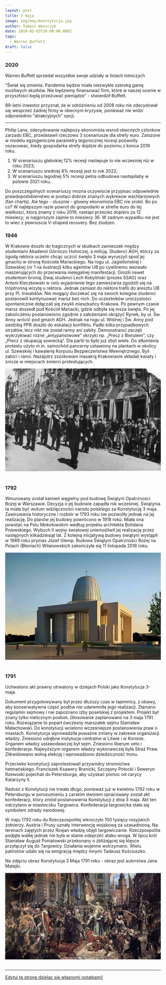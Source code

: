```yaml
---
layout: post
title: 3 maja
image: img/may/konstytucja.jpg
author: Tomasz Waszczyk
date: 2019-05-03T10:00:00.000Z
tags:
  - Warren Buffett
draft: false
---
```


### 2020

Warren Buffett sprzedał wszystkie swoje udziały w liniach lotniczych

"Świat się zmienia. Pandemia będzie miała niezwykle szeroką gamę możliwych skutków. Nie będziemy finansować firm, które w naszej ocenie w przyszłości będą przeżuwać pieniądze" - stwierdził Buffett.

89-letni inwestor przyznał, że w odróżnieniu od 2008 roku nie zdecydował się wesprzeć żadnej firmy w obecnym kryzysie, ponieważ nie widzi odpowiednio "atrakcyjnych" opcji.

---

Philip Lane, zdecydowanie najlepszy ekonomista wsrod obecnych czlonkow zarzadu EBC, przedstawil rzeczowo 3 scenariusze dla strefy euro. Zalozone w modelu egzogeniczne parametry tegorocznej recesji pozwolily oszacowac, kiedy gospodarka strefy dojdzie do poziomu z konca 2019 roku.

1. W scenariuszu glebokiej 12% recesji nastepuje to nie wczesniej niz w roku 2023;
2. W scenariuszu sredniej 8% recesji jest to rok 2022;
3. W scenariuszu lagodnej 5% recesji pelna odbudowa nastapilaby w polowie 2021 roku. 

Do poszczegolnych scenariuszy mozna oczywiscie przypisac odpowiednie prawdopodobienstwo w postaci dobrze znanych wykresow wachlarzowych (fan charts). Ale tego - slusznie - glowny ekonomista EBC nie zrobil. Bo po co? W najlepszym razie powrot do gospodarki w strefie euro do tej wielkosci, ktora  znamy z roku 2019, nastapi przeciez dopiero za 12 miesiecy; w najgorszym zajmie to miesiecy 36.
W zadnym wypadku nie jest to wiec z pewnoscia V-shaped recovery. Bez zludzen.

<!-- Tak to wygląda mniej więcej :

Niemiecki wirusolog twierdzi, że epidemia potrwa aż do wynalezienia skutecznej szczepionki. Francuski wirusolog twierdzi, że epidemia samoczynnie wygaśnie za kilka tygodni.
Chiński wirusolog twierdzi, że Covid będzie powracał jak grypa sezonowa.
Włoski lekarz twierdzi, że wyleczeni pacjenci nabierają trwałej odporności.
Brytyjski lekarz twierdzi, że pacjenci mogą być odporni tylko przez kilka tygodni lub miesięcy.
Polscy lekarze twierdzą, że wyleczeni pacjenci nie mogą nikogo zarazić.
Chiński lekarz twierdzi, że wyleczeni pacjenci mogą nadal zakażać.
UK podjęła decyzję o wytwarzaniu "odporności stadnej", by po 2 tygodniach w obliczu tysięcy zakażeń w panice zamknąć wszystko.
Polska podjęła decyzję o zamknięciu wszystkiego w obliczu kilku przypadków, by w szczycie epidemii zacząć "odmrażać gospodarkę".
Nakazał też noszenie masek, do czego połowa ludzi się w ogóle nie stosuje.
Szwecja kazała przygotować się obywatelom na "miesiące lub lata pełne bólu, śmierci i cierpienia", by po 2-3 tygodniach stwierdzić że najgorsze mają już za sobą.
Łukaszenka twierdził, że wirusa wyleczy sauna, wódka i traktor. Jego obywatele byli przeciwnego zdania i sami postanowili bojkotować mecze i nosić maski.
W przeciwieństwie do WHO, która cały czas twierdzi że maski nic nie dają, a wirusa wyleczą testy i zamknięcie wszystkiego na 2 lata.
Trump twierdził, że koronawirus to nic groźniejszego od grypy. Po kilku tygodniach wprowadził stan wyjątkowy i zamknął cały kraj w kwarantannie, zapowiadając wielomiesięczną izolację. Spowodował tym samym panikę, krach i rekordowe bezrobocie. Po kolejnych paru tygodniach stwierdził, że trzeba powoli wracać do normalności.
Rząd Polski zakazał spacerów po pustych lasach i łąkach, jednocześnie pozostawiając czynne fabryki, autobusy i tramwaje.
Rząd Hiszpanii postanowił karać 30-tysięcznym mandatem każdego, kto wyjdzie na spacer w pustej okolicy, jednocześnie pozwalając na jazdę 20 minut autobusem do wielkiego hipermarketu, w celu zakupu 2 bułek i butelki coli.
Rząd Danii zamknął kościoły nawet dla mszy z 5 wiernymi, jednocześnie otwierając przedszkola.
Rząd Rosji w ogóle nie zamknął cerkwii, takie decyzje podjęli natomiast biskupi i księża.
Rząd Grecji zamknął cerkwie, mimo potężnego oporu i gróźb patriarchów, doszło nawet do aresztowań duchownych.
Chiny twierdzą, że COVID-19 to amerykańska broń biologiczna.
USA twierdzi, że COVID-19 to chińska broń biologiczna.
Większość naukowców twierdzi, że wirus jest naturalny jak grypa, a powstał z hybrydy wirusa z łuskowca, nietoperza i czort wie czego jeszcze, a potem nagle przeniósł się na człowieka (nie wolno twierdzić że od zjedzenia gacka bo to rasizm!) i zaczął masowo zakażać miliony ludzi w różnych miejscach na świecie.
W zasadzie nikt nie wie ilu jest naprawdę zakażonych.
Nikt nie ma pojęcia, ilu będzie ich jutro, nie mówiąc o przewidywaniu na miesiąc.
Nikt nie potrafi powiedzieć, jakie czynniki - klimatyczne, genetyczne, społeczne, czy jeszcze inne, mają na niego największy wpływ.
Niech żyją domorośli eksperci kanapowi!
Niech żyją mędrcy komentarzy internetowych!
Macie swoje 5 minut. W zasadzie możecie ogłosić tutaj każdą teorię na temat tego wirusa i będzie ona tak samo prawdopodobna jak wywody profesorów uniwersytetu...". -->

### 1946

W Krakowie doszło do tragicznych w skutkach zamieszek między studentami Akademii Górniczo Hutniczej, a milicją.
Studenci AGH, którzy za zgodą rektora uczelni chcąc uczcić święto 3 maja wyruszyli spod jej gmachu w stronę Kościoła Mariackiego.
Na rogu ul. Jagiellońskiej i Szewskiej (nr 1 na ilustracji) kilku agentów UB po cywilnemu wezwało maszerujących do przerwania nielegalnej manifestacji. Grozili nawet studentom bronią. Dwaj studenci Lech Kobyliński (prezes SSAG) oraz Antoni Kleczkowski w celu wyjaśnienie tego zamieszania zgodzili się na trójstronną wizytę u rektora. Jednak zamiast do rektora trafili do aresztu UB przy Pl. Inwalidów.
Nie mogący doczekać się na swoich kolegów studenci postanowili kontynuować marsz bez nich. Do uczestników uroczystości spontanicznie dołączali się zwykli mieszkańcy Krakowa. Po pewnym czasie marsz doszedł pod Kościół Mariacki, gdzie odbyła się msza święta.
Po jej zakończeniu postanowiono zgodnie z założeniami okrążyć Rynek, by ul. Św. Anny wrócić pod gmach AGH. Jednak na rogu ul. Wiślnej i Św. Anny pod siedzibą PPR doszło do eskalacji konfliktu. Padło kilka przypadkowych strzałów, lecz nikt nie został ranny ani zabity. Demonstranci zaczęli wykrzykiwać różne „antypaństwowe” okrzyki np. „Precz z Bierutem”, czy „Precz z okupacją sowiecką”.
Dla partii to było już zbyt wiele. Do stłumienia protestu użyto m.in. samochód pancerny ustawiony na plantach w okolicy ul. Szewskiej i kawalerię Korpusu Bezpieczeństwa Wewnętrznego. Byli zabici i ranni. Nazajutrz zszokowani masakrą Krakowianie składali kwiaty i znicze w miejscach śmierci protestujących.

<img src="./img/may/agh.jpg"><br><br>

### 1792

Wmurowany został kamień węgielny pod budowę Świątyni Opatrzności Bożej w Warszawie.
Decyzja o jej budowie zapadła rok wcześniej.
Świątynia ta miała być wotum wdzięczności narodu polskiego za Konstytucję 3 maja. Zawirowania historyczne i rozbiór w 1793 roku nie pozwoliły jednak na jej realizację. Do planów jej budowy powrócono w 1918 roku. Miała ona powstać na Polu Mokotowskim według projektu architekta Bohdana Pniewskiego. Wybuch II wojny światowej uniemożliwił jej realizację przez następnych kilkadziesiąt lat.
Z kolejną inicjatywą budowy świątyni wystąpił w 1989 roku prymas Józef Glemp.
Budowa Świątyni Opatrzności Bożej na Polach (Błoniach) Wilanowskich zakończyła się 11 listopada 2016 roku.

<img src="./img/may/blonie-wilanowskie.jpg"><br><br>

### 1791

Uchwalono akt prawny utrwalony w dziejach Polski jako Konstytucja 3-maja.

Dokument przygotowywany był przez dłuższy czas w tajemnicy, z obawy, aby konserwatywna część posłów nie udaremniła jego realizacji. Złamano regulamin sejmowy i nie zapoznano izby poselskiej z projektem. Projekt był znany tylko nielicznym posłom. Głosowanie zaplanowano na 3 maja 1791 roku. Rozwiązanie to poparł ówczesny marszałek sejmu Stanisław Małachowski.
Do konstytucji wcielono wcześniejsze postanowienia praw o miastach. Konstytucja wprowadziła poważne zmiany w zakresie organizacji władzy. Zniesiono odrębne instytucje centralne w Litwie i w Koronie. Organem władzy ustawodawczej był sejm. Zniesiono liberum veto i konfederacje. Najwyższym organem władzy wykonawczej była Straż Praw. Zlikwidowano wolną elekcję i wprowadzono dziedziczność tronu.

Przeciwko konstytucji zaprotestowali przywódcy stronnictwa hetmańskiego. Franciszek Ksawery Branicki, Szczęsny Potocki i Seweryn Rzewuski pojechali do Petersburga, aby uzyskać pomoc od carycy Katarzyny II.

Radość z Konstytucji nie trwała długo, ponieważ już w kwietniu 1792 roku w Petersburgu w porozumieniu z carskim dworem opracowany został akt konfederacji, który zniósł postanowienia Konstytucji z dnia 3 maja. Akt ten odczytano w miasteczku Targowica. Konfederacja targowicka stała się symbolem zdrady narodowej.

W maju 1792 roku do Rzeczpospolitej wkroczyło 100 tysięcy rosyjskich żołnierzy. Austria i Prusy uznały interwencję wojskową za uzasadnioną. Na terenach zajętych przez Rosjan władzę objęli targowiczanie. Rzeczpospolita podjęła walkę jednak nie była w stanie odeprzeć ataku wroga. W lipcu król Stanisław August Poniatowski przekonany o zbliżającej się klęsce przyłączył się do Targowicy. Działania wojenne wstrzymano. Wielu patriotów udało się na emigrację między innymi Tadeusz Kościuszko.

Na zdjęciu obraz Konstytucja 3 Maja 1791 roku - obraz jest autorstwa Jana Matejki.

<img src="./img/may/konstytucja.jpg"><br><br>

---

<a href="https://github.com/TomaszWaszczyk/historia.waszczyk.com/edit/master/src/content/may-3.md" target="_blank">Edytuj tę stronę dzieląc się własnymi notatkami!</a>
